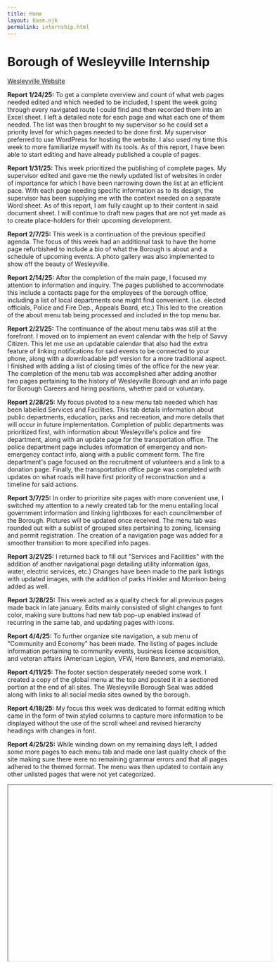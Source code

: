 ```yaml
---
title: Home
layout: base.njk
permalink: internship.html
---
```

# Borough of Wesleyville Internship

<p class="textBorder">
<a href="https://www.wesleyville.gov">Wesleyville Website</a>
</p>

<p class=" textBorder">
<b>Report 1/24/25:</b> To get a complete overview and count of what web pages needed edited and which needed to be included, 
I spent the week going through every navigated route I could find and then recorded them into an Excel sheet. 
I left a detailed note for each page and what each one of them needed. The list was then brought to my supervisor so he could set a priority level for which pages needed to be done first. 
My supervisor preferred to use WordPress for hosting the website. 
I also used my time this week to more familiarize myself with its tools. As of this report, I have been able to start editing and have already published a couple of pages.
</p>

<p class="textBorder">
<b>Report 1/31/25:</b> This week prioritized the publishing of complete pages. 
My supervisor edited and gave me the newly updated list of websites in order of importance for which I have been narrowing down the list at an efficient pace. 
With each page needing specific information as to its design, the supervisor has been supplying me with the context needed on a separate Word sheet. 
As of this report, I am fully caught up to their content in said document sheet. I will continue to draft new pages that are not yet made as to create place-holders for their upcoming development.
</p>

<p class="textBorder">
<b>Report 2/7/25:</b> This week is a continuation of the previous specified agenda. 
The focus of this week had an additional task to have the home page refurbished to include a bio of what the Borough is about and a schedule of upcoming events. A photo gallery was also implemented to show off the beauty of Wesleyville. 
</p>

<p class="textBorder">
<b>Report 2/14/25:</b> After the completion of the main page, I focused my attention to information and inquiry. The pages published to accommodate this include a contacts page for the employees of the borough office, including a list of local departments one might find convenient. 
(i.e. elected officials, Police and Fire Dep., Appeals Board, etc.) This led to the creation of the about menu tab being processed and included in the top menu bar.
</p>

<p class="textBorder">
<b>Report 2/21/25:</b> The continuance of the about menu tabs was still at the forefront. I moved on to implement an event calendar with the help of Savvy Citizen. 
This let me use an updatable calendar that also had the extra feature of linking notifications for said events to be connected to your phone, along with a downloadable pdf version for a more traditional aspect. 
I finished with adding a list of closing times of the office for the new year.
The completion of the menu tab was accomplished after adding another two pages pertaining to the history of Wesleyville Borough and an info page for Borough Careers and hiring positions, whether paid or voluntary.
</p>

<p class="textBorder">
<b>Report 2/28/25:</b> My focus pivoted to a new menu tab needed which has been labelled Services and Facilities. This tab details information about public departments, education, parks and recreation, and more details that will occur in future implementation. 
Completion of public departments was prioritized first, with information about Wesleyville's police and fire department, along with an update page for the transportation office. 
The police department page includes information of emergency and non-emergency contact info, along with a public comment form. The fire department's page focused on the recruitment of volunteers and a link to a donation page. 
Finally, the transportation office page was completed with updates on what roads will have first priority of reconstruction and a timeline for said actions. 
</p>

<p class="textBorder">
<b>Report 3/7/25:</b> In order to prioritize site pages with more convenient use, I switched my attention to a newly created tab for the menu entailing local government information and linking lightboxes for each councilmember of the Borough. Pictures will be updated once received. 
The menu tab was rounded out with a sublist of grouped sites pertaining to zoning, licensing and permit registration. 
The creation of a navigation page was added for a smoother transition to more specified info pages. 

</p>

<p class="textBorder">
<b>Report 3/21/25:</b> I returned back to fill out "Services and Facilities" with the addition of another navigational page detailing utility information (gas, water, electric services, etc.) 
Changes have been made to the park listings with updated images, with the addition of parks Hinkler and Morrison being added as well.
</p>

<p class="textBorder">
<b>Report 3/28/25:</b> This week acted as a quality check for all previous pages made back in late january. 
Edits mainly consisted of slight changes to font color, making sure buttons had new tab pop-up enabled instead of recurring in the same tab, and updating pages with icons.
</p>
<p class="textBorder">
<b>Report 4/4/25:</b> To further organize site navigation, a sub menu of "Community and Economy" has been made. 
The listing of pages include information pertaining to community events, business license acquisition, and veteran affairs (American Legion, VFW, Hero Banners, and memorials).
</p>
<p class="textBorder">
<b>Report 4/11/25:</b> The footer section desperately needed some work. I created a copy of the global menu at the top and posted it in a sectioned portion at the end of all sites. The Wesleyville Borough Seal was added along with links to all social media sites owned by the borough. 
</p>
<p class="textBorder">
<b>Report 4/18/25:</b> My focus this week was dedicated to format editing which came in the form of twin styled columns to capture more information to be displayed without the use of the scroll wheel and revised hierarchy headings with changes in font. 
</p>
<p class="textBorder">
<b>Report 4/25/25:</b> While winding down on my remaining days left, I added some more pages to each menu tab and made one last quality check of the site making sure there were no remaining grammar errors and that all pages adhered to the themed format. 
The menu was then updated to contain any other unlisted pages that were not yet categorized.
</p>



<iframe src="C:\Users\cal16\Github\Sandbox\3D\_src\img\Weselyville.html"
        width="600" height="400"></iframe>



